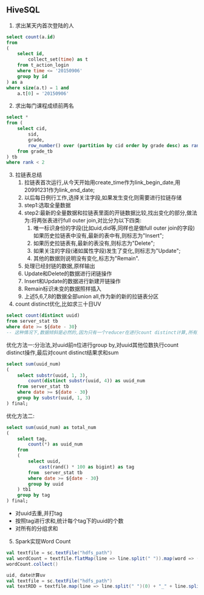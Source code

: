 ## HiveSQL

1. 求出某天内首次登陆的人

```sql
select count(a.id)
from
(
    select id,
    	collect_set(time) as t
    from t_action_login
    where time <= '20150906'
    group by id
) as a
where size(a.t) = 1 and
	a.t[0] = '20150906'
```

2. 求出每门课程成绩前两名

```sql
select *
from (
	select cid,
		sid,
		grade,
		row_number() over (partition by cid order by grade desc) as rank
	from grade_tb
) tb
where rank < 2
```

3. 拉链表总结
   1. 拉链表首次运行,从今天开始用create_time作为link_begin_date,用20991231作为link_end_date;
   2. 以后每日例行工作,选择关注字段,如果发生变化则需要进行拉链存储
   3. step1:选取全量数据
   4. step2:最新的全量数据和拉链表里面的开链数据比较,找出变化的部分,做法为:将两张表进行full outer join,对比分为以下四类:
      1. 唯一标识身份的字段(比如uid,did等,同样也是做full outer join的字段)如果历史拉链表中没有,最新的表中有,则标志为"Insert";
      2. 如果历史拉链表有,最新的表没有,则标志为"Delete";
      3. 如果关注的字段(诸如属性字段)发生了变化,则标志为"Update";
      4. 其他的数据则说明没有变化,标志为"Remain".
   5. 处理已经封链的数据,原样输出
   6. Update和Delete的数据进行闭链操作
   7. Insert和Update的数据进行新建开链操作
   8. Remain标识未变的数据照样插入
   9. 上述5,6,7,8的数据全部union all,作为新的新的拉链表分区
4. count distinct优化,比如求三十日UV

```sql
select count(distinct uuid)
from server_stat tb
where date >= ${date - 30}
-- 这种情况下,数据倾斜是必然的,因为只有一个reducer在进行count distinct计算,所有数据都流向唯一的一个reducer
```

优化方法一:分治法,对uuid前n位进行group by,对uuid其他位数执行count distinct操作,最后对count distinct结果求和sum

```sql
select sum(uuid_num)
(
    select substr(uuid, 1, 3),
        count(distinct substr(uuid, 4)) as uuid_num
    from server_stat tb
    where date >= ${date - 30}
    group by substr(uuid, 1, 3)
) final;
```

优化方法二:

```sql
select sum(uuid_num) as total_num
(
    select tag,
        count(*) as uuid_num
    from 
    (
        select uuid,
            cast(rand() * 100 as bigint) as tag
        from  server_stat tb
        where date >= ${date - 30}
        group by uuid
    ) tb1
    group by tag
) final;
```

- 对uuid去重,并打tag
- 按照tag进行求和,统计每个tag下的uuid的个数
- 对所有的分组求和

5. Spark实现Word Count

```scala
val textfile = sc.textFile("hdfs_path")
val wordCount = textfile.flatMap(line => line.split(" ")).map(word => (word, 1)).reduceByKey((a, b) => a + b)
wordCount.collect()

uid, date计算uv
val textfile = sc.textFile("hdfs_path")
val textRDD = textfile.map(line => line.split(" ")(0) + "_" + line.split(" ")(1)).distinct().map(line => (line, 1)).reduceByKey(_ + _).map(item => item.swap).sortByKey(false).map(item => item.swap)
```